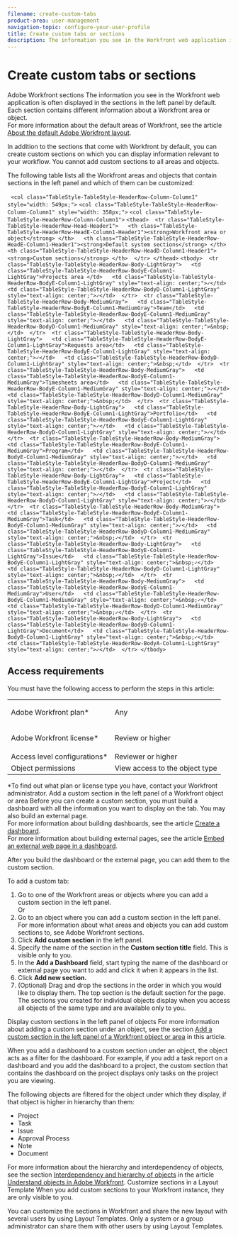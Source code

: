 ```yaml
---
filename: create-custom-tabs
product-area: user-management
navigation-topic: configure-your-user-profile
title: Create custom tabs or sections
description: The information you see in the Workfront web application is often displayed in the sections in the left panel by default. Each section contains different information about a Workfront area or object. For more information about the default areas of Workfront, see the article About the default Adobe Workfront layout.
---
```


# Create custom tabs or sections

Adobe Workfront sections The information you see in the Workfront web application is often displayed in the sections in the left panel by default. Each section contains different information about a Workfront area or object.  
For more information about the default areas of Workfront, see the article [About the default Adobe Workfront layout](../../../administration-and-setup/customize-workfront/use-layout-templates/about-the-default-wf-layout.md).

In addition to the sections that come with Workfront by default, you can create custom sections on which you can display information relevant to your workflow. You cannot add custom sections to all areas and objects.

The following table lists all the Workfront areas and objects that contain sections in the left panel and which of them can be customized:

&nbsp;
```<col class="TableStyle-TableStyle-HeaderRow-Column-Column1" style="width: 549px;">``` ```<col class="TableStyle-TableStyle-HeaderRow-Column-Column1" style="width: 358px;">``` ```<col class="TableStyle-TableStyle-HeaderRow-Column-Column1">``` ```<thead>  <tr class="TableStyle-TableStyle-HeaderRow-Head-Header1">   <th class="TableStyle-TableStyle-HeaderRow-HeadE-Column1-Header1"><strong>Workfront area or object</strong> </th>   <th class="TableStyle-TableStyle-HeaderRow-HeadE-Column1-Header1"><strong>Default system sections</strong> </th>   <th class="TableStyle-TableStyle-HeaderRow-HeadD-Column1-Header1"><strong>Custom sections</strong> </th>  </tr> </thead>``` ```<tbody>  <tr class="TableStyle-TableStyle-HeaderRow-Body-LightGray">   <td class="TableStyle-TableStyle-HeaderRow-BodyE-Column1-LightGray">Projects area </td>   <td class="TableStyle-TableStyle-HeaderRow-BodyE-Column1-LightGray" style="text-align: center;">✓</td>   <td class="TableStyle-TableStyle-HeaderRow-BodyD-Column1-LightGray" style="text-align: center;">✓</td>  </tr>  <tr class="TableStyle-TableStyle-HeaderRow-Body-MediumGray">   <td class="TableStyle-TableStyle-HeaderRow-BodyE-Column1-MediumGray">Team</td>   <td class="TableStyle-TableStyle-HeaderRow-BodyE-Column1-MediumGray" style="text-align: center;">✓</td>   <td class="TableStyle-TableStyle-HeaderRow-BodyD-Column1-MediumGray" style="text-align: center;">&nbsp;</td>  </tr>  <tr class="TableStyle-TableStyle-HeaderRow-Body-LightGray">   <td class="TableStyle-TableStyle-HeaderRow-BodyE-Column1-LightGray">Requests area</td>   <td class="TableStyle-TableStyle-HeaderRow-BodyE-Column1-LightGray" style="text-align: center;">✓</td>   <td class="TableStyle-TableStyle-HeaderRow-BodyD-Column1-LightGray" style="text-align: center;">&nbsp;</td>  </tr>  <tr class="TableStyle-TableStyle-HeaderRow-Body-MediumGray">   <td class="TableStyle-TableStyle-HeaderRow-BodyE-Column1-MediumGray">Timesheets area</td>   <td class="TableStyle-TableStyle-HeaderRow-BodyE-Column1-MediumGray" style="text-align: center;">✓</td>   <td class="TableStyle-TableStyle-HeaderRow-BodyD-Column1-MediumGray" style="text-align: center;">&nbsp;</td>  </tr>  <tr class="TableStyle-TableStyle-HeaderRow-Body-LightGray">   <td class="TableStyle-TableStyle-HeaderRow-BodyE-Column1-LightGray">Portfolio</td>   <td class="TableStyle-TableStyle-HeaderRow-BodyE-Column1-LightGray" style="text-align: center;">✓</td>   <td class="TableStyle-TableStyle-HeaderRow-BodyD-Column1-LightGray" style="text-align: center;">✓</td>  </tr>  <tr class="TableStyle-TableStyle-HeaderRow-Body-MediumGray">   <td class="TableStyle-TableStyle-HeaderRow-BodyE-Column1-MediumGray">Program</td>   <td class="TableStyle-TableStyle-HeaderRow-BodyE-Column1-MediumGray" style="text-align: center;">✓</td>   <td class="TableStyle-TableStyle-HeaderRow-BodyD-Column1-MediumGray" style="text-align: center;">✓</td>  </tr>  <tr class="TableStyle-TableStyle-HeaderRow-Body-LightGray">   <td class="TableStyle-TableStyle-HeaderRow-BodyE-Column1-LightGray">Project</td>   <td class="TableStyle-TableStyle-HeaderRow-BodyE-Column1-LightGray" style="text-align: center;">✓</td>   <td class="TableStyle-TableStyle-HeaderRow-BodyD-Column1-LightGray" style="text-align: center;">✓</td>  </tr>  <tr class="TableStyle-TableStyle-HeaderRow-Body-MediumGray">   <td class="TableStyle-TableStyle-HeaderRow-BodyE-Column1-MediumGray">Task</td>   <td class="TableStyle-TableStyle-HeaderRow-BodyE-Column1-MediumGray" style="text-align: center;">✓</td>   <td class="TableStyle-TableStyle-HeaderRow-BodyD-Column1-MediumGray" style="text-align: center;">&nbsp;✓</td>  </tr>  <tr class="TableStyle-TableStyle-HeaderRow-Body-LightGray">   <td class="TableStyle-TableStyle-HeaderRow-BodyE-Column1-LightGray">Issue</td>   <td class="TableStyle-TableStyle-HeaderRow-BodyE-Column1-LightGray" style="text-align: center;">&nbsp;✓</td>   <td class="TableStyle-TableStyle-HeaderRow-BodyD-Column1-LightGray" style="text-align: center;">&nbsp;✓</td>  </tr>  <tr class="TableStyle-TableStyle-HeaderRow-Body-MediumGray">   <td class="TableStyle-TableStyle-HeaderRow-BodyE-Column1-MediumGray">User</td>   <td class="TableStyle-TableStyle-HeaderRow-BodyE-Column1-MediumGray" style="text-align: center;">&nbsp;✓</td>   <td class="TableStyle-TableStyle-HeaderRow-BodyD-Column1-MediumGray" style="text-align: center;">&nbsp;✓</td>  </tr>  <tr class="TableStyle-TableStyle-HeaderRow-Body-LightGray">   <td class="TableStyle-TableStyle-HeaderRow-BodyB-Column1-LightGray">Document</td>   <td class="TableStyle-TableStyle-HeaderRow-BodyB-Column1-LightGray" style="text-align: center;">&nbsp;✓</td>   <td class="TableStyle-TableStyle-HeaderRow-BodyA-Column1-LightGray" style="text-align: center;">✓</td>  </tr> </tbody>```  

## Access requirements

You must have the following access to perform the steps in this article:

<table cellspacing="0"> 
 <col> 
 </col> 
 <col> 
 </col> 
 <tbody> 
  <tr> 
   <td role="rowheader">Adobe Workfront plan*</td> 
   <td> <p>Any</p> </td> 
  </tr> 
  <tr> 
   <td role="rowheader">Adobe Workfront license*</td> 
   <td> <p>Review or higher</p> </td> 
  </tr> 
  <tr> 
   <td role="rowheader">Access level configurations*</td> 
   <td>Reviewer or higher</td> 
  </tr> 
  <tr> 
   <td role="rowheader">Object permissions</td> 
   <td>View access to the object type</td> 
  </tr> 
 </tbody> 
</table>

&#42;To find out what plan or license type you have, contact your Workfront administrator.
Add a custom section in the left panel of a Workfront object or area Before you can create a custom section, you must build a dashboard with all the information you want to display on the tab. You may also build an external page.  
For more information about building dashboards, see the article [Create a dashboard](../../../reports-and-dashboards/dashboards/creating-and-managing-dashboards/create-dashboard.md).  
For more information about building external pages, see the article [Embed an external web page in a dashboard](../../../reports-and-dashboards/dashboards/creating-and-managing-dashboards/embed-external-web-page-dashboard.md).

After you build the dashboard or the external page, you can add them to the custom section.

To add a custom tab:

1. Go to one of the Workfront areas or objects where you can add a custom section in the left panel.  
   Or
1. Go to an object where you can add a custom section in the left panel.  
   For more information about what areas and objects you can add custom sections to, see Adobe Workfront sections.
1. Click **Add custom section** in the left panel.  
1. Specify the name of the section in the **Custom section title** field. This is visible only to you.&nbsp;
1. In the **Add a Dashboard** field, start typing the name of the dashboard or external page you want to add and click it when it appears in the list.&nbsp;
1. Click **Add new section.** 
1. (Optional) Drag and drop the sections in the order in which you would like to display them.
   The top section is the default section for the page.  The sections you created for individual objects display when you access all objects of the same type and are available only to you.

Display custom sections in the left panel of objects For more information about adding a custom section under an object, see the section [Add a custom section in the left panel of a Workfront object or area](#add) in this article.

When you add a dashboard to a custom section under an object, the object acts as a filter for the dashboard. For example, if you add a task report on a dashboard and you add the dashboard to a project, the custom section that contains the dashboard on the project displays only tasks on the project you are viewing.&nbsp;

The following objects are filtered for the object under which they display, if that object is higher in hierarchy than them:

* Project
* Task
* Issue
* Approval Process
* Note
* Document

For more information about the hierarchy and interdependency of objects, see the section [Interdependency and hierarchy of objects](../../../workfront-basics/navigate-workfront/workfront-navigation/understand-objects.md#understanding-interdependency-and-hierarchy-of-objects) in the article [Understand objects in Adobe Workfront](../../../workfront-basics/navigate-workfront/workfront-navigation/understand-objects.md).
Customize sections in a Layout Template When you add custom sections to your Workfront instance, they are only visible to you.&nbsp;

You can customize the sections in Workfront and share the new layout with several users by using Layout Templates. Only a system or a group administrator can share them with other users by using Layout Templates.&nbsp;
